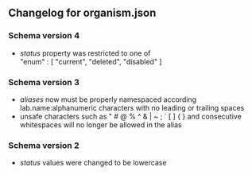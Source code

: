 ## Changelog for organism.json

### Schema version 4

* *status* property was restricted to one of  
    "enum" : [
        "current",
        "deleted",
        "disabled"
    ]

### Schema version 3

* *aliases* now must be properly namespaced according lab.name:alphanumeric characters with no leading or trailing spaces
* unsafe characters such as " # @ % ^ & | ~ ; ` [ ] { } and consecutive whitespaces will no longer be allowed in the alias

### Schema version 2

* *status* values were changed to be lowercase